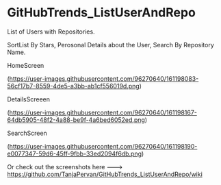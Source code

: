 # GitHubTrends_ListUserAndRepo

List of Users with Repositories. 

SortList By Stars, Perosonal Details about the User, Search By Repository Name.

HomeScreen

(https://user-images.githubusercontent.com/96270640/161198083-56cf17b7-8559-4de5-a3bb-ab1cf556019d.png)

DetailsScreeen

(https://user-images.githubusercontent.com/96270640/161198167-64db5905-48f2-4a88-be9f-4a6bed6052ed.png)

SearchScreen

(https://user-images.githubusercontent.com/96270640/161198190-e0077347-59d6-45ff-9fbb-33ed2094f6db.png)

 Or check out the screenshots here --->  https://github.com/TanjaPervan/GitHubTrends_ListUserAndRepo/wiki
